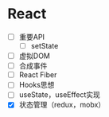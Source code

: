 # React
- [ ] 重要API
  - [ ] setState
- [ ] 虚拟DOM
- [ ] 合成事件
- [ ] React Fiber
- [ ] Hooks思想
- [ ] useState，useEffect实现
- [X] 状态管理（redux，mobx）